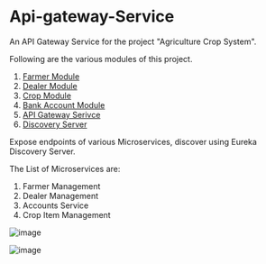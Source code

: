 # Api-gateway-Service

An API Gateway Service for the project "Agriculture Crop System".

Following are the various modules of this project.
1. [Farmer Module](https://github.com/cecilion-13/Farmer_management_demo1)
2. [Dealer Module](https://github.com/cecilion-13/DealerManagement)
3. [Crop Module](https://github.com/cecilion-13/CropService)
4. [Bank Account Module](https://github.com/cecilion-13/accountsService)
5. [API Gateway Serivce](https://github.com/cecilion-13/api-gateway)
6. [Discovery Server](https://github.com/cecilion-13/discover-server)

Expose endpoints of various Microservices, discover using Eureka Discovery Server.

The List of Microservices are:
  1. Farmer Management
  2. Dealer Management
  3. Accounts Service
  4. Crop Item Management

![image](https://user-images.githubusercontent.com/68285354/172124103-bab5a196-4b1c-4943-895d-c808797fbbf3.png)


![image](https://user-images.githubusercontent.com/68285354/172123072-d75af925-d9d9-4751-9cc3-83bcd2e067f0.png)
